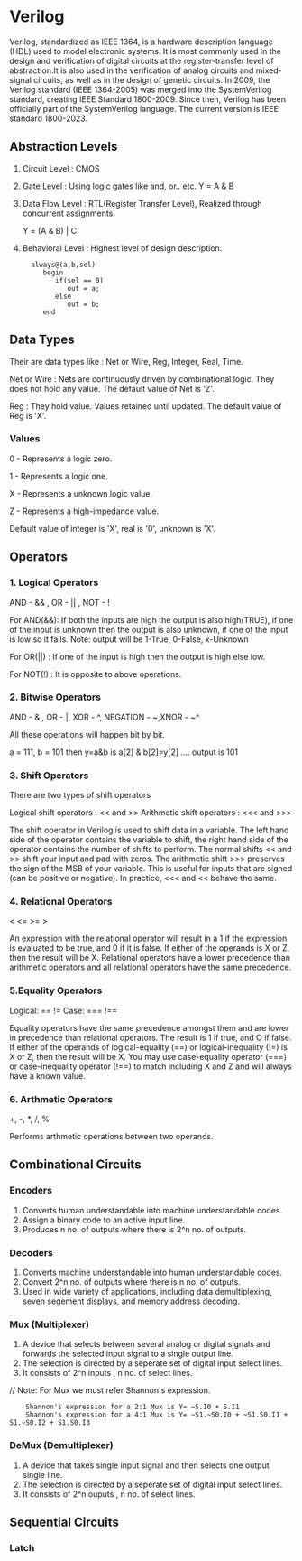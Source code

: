 # Verilog
Verilog, standardized as IEEE 1364, is a hardware description language (HDL) used to model electronic systems. It is most commonly used in the design and verification of digital circuits at the register-transfer level of abstraction.It is also used in the verification of analog circuits and mixed-signal circuits, as well as in the design of genetic circuits. In 2009, the Verilog standard (IEEE 1364-2005) was merged into the SystemVerilog standard, creating IEEE Standard 1800-2009. Since then, Verilog has been officially part of the SystemVerilog language. The current version is IEEE standard 1800-2023.
## Abstraction Levels
1. Circuit Level : CMOS
2. Gate Level : Using logic gates like and, or.. etc.
   Y = A & B 
3. Data Flow Level : RTL(Register Transfer Level), Realized through concurrent assignments.

   Y = (A & B) | C
4. Behavioral Level : Highest level of design description.
   
         always@(a,b,sel)
            begin
               if(sel == 0)
                  out = a;
               else
                  out = b;
            end
## Data Types
Their are data types like : Net or Wire, Reg, Integer, Real, Time.

Net or Wire : Nets are continuously driven by combinational logic. They does not hold any value. The default value of Net is 'Z'.

Reg : They hold value. Values retained until updated. The default value of Reg is 'X'.
### Values
0 - Represents a logic zero.

1 - Represents a logic one.

X - Represents a unknown logic value.

Z - Represents a high-impedance value.

Default value of integer is 'X', real is '0', unknown is 'X'.
## Operators
### 1. Logical Operators
AND - && , OR - || , NOT - !

For AND(&&): If both the inputs are high the output is also high(TRUE), if one of the input is unknown then the output is also unknown, if one of the input is low so it fails.
Note: output will be 1-True, 0-False, x-Unknown

For OR(||) : If one of the input is high then the output is high else low.

For NOT(!) : It is opposite to above operations.
### 2. Bitwise Operators
AND - & , OR - |, XOR - ^, NEGATION - ~,XNOR - ~^

All these operations will happen bit by bit.

a = 111, b = 101 then y=a&b is a[2] & b[2]=y[2] .... output is 101
### 3. Shift Operators
There are two types of shift operators

Logical shift operators     : <<  and >>
Arithmetic shift operators : <<< and >>>

The shift operator in Verilog is used to shift data in a variable. The left hand side of the operator contains the variable to shift, the right hand side of the operator contains the number of shifts to perform.
The normal shifts << and >> shift your input and pad with zeros. The arithmetic shift >>> preserves the sign of the MSB of your variable. This is useful for inputs that are signed (can be positive or negative). In practice, <<< and << behave the same.
### 4. Relational Operators
< <= >= >

An expression with the relational operator will result in a 1 if the expression is evaluated to be true, and 0 if it is false. If either of the operands is X or Z, then the result will be X. Relational operators have a lower precedence than arithmetic operators and all relational operators have the same precedence.
### 5.Equality Operators
Logical: == !=
Case: === !==

Equality operators have the same precedence amongst them and are lower in precedence than relational operators. The result is 1 if true, and O if false. If either of the operands of logical-equality (==) or logical-inequality (!=) is X or Z, then the result will be X. You may use case-equality operator (===) or case-inequality operator (!==) to match including X and Z and will always have a known value.
### 6. Arthmetic Operators       
+, -, *, /, %

Performs arthmetic operations between two operands.
## Combinational Circuits
### Encoders
1. Converts human understandable into machine understandable codes.
2. Assign a binary code to an active input line.
3. Produces n no. of outputs where there is 2^n no. of outputs.
### Decoders
1. Converts machine understandable into human understandable codes.
2. Convert 2^n no. of outputs where there is n no. of outputs.
3. Used in wide variety of applications, including data demultiplexing, seven segement displays, and memory address decoding.
### Mux (Multiplexer)
1. A device that selects between several analog or digital signals and forwards the selected input signal to a single output line.
2. The selection is directed by a seperate set of digital input select lines.
3. It consists of 2^n inputs , n no. of select lines.

// Note: For Mux we must refer Shannon's expression.

        Shannon's expression for a 2:1 Mux is Y= ~S.I0 + S.I1
        Shannon's expression for a 4:1 Mux is Y= ~S1.~S0.I0 + ~S1.S0.I1 + S1.~S0.I2 + S1.S0.I3
### DeMux (Demultiplexer)
1. A device that takes single input signal and then selects one output single line.
2. The selection is directed by a seperate set of digital input select lines.
3. It consists of 2^n ouputs , n no. of select lines.
## Sequential Circuits
### Latch
